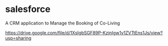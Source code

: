 # salesforce
A CRM application to Manage the Booking of Co-Living

https://drive.google.com/file/d/1XsIgbSGF89P-KzjnIgw1v1ZVTtEns1Js/view?usp=sharing
